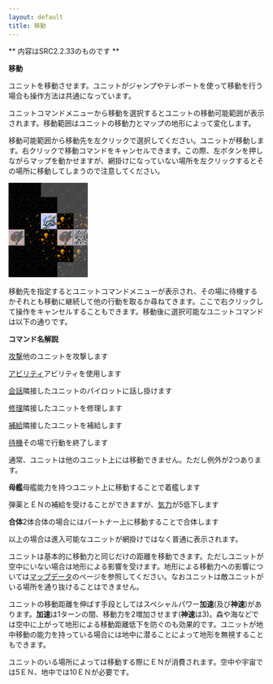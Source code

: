 ```yaml
---
layout: default
title: 移動
---
```

** 内容はSRC2.2.33のものです **

**移動**

ユニットを移動させます。ユニットがジャンプやテレポートを使って移動を行う場合も操作方法は共通になっています。

ユニットコマンドメニューから移動を選択するとユニットの移動可能範囲が表示されます。移動範囲はユニットの移動力とマップの地形によって変化します。

移動可能範囲から移動先を左クリックで選択してください。ユニットが移動します。右クリックで移動コマンドをキャンセルできます。この際、左ボタンを押しながらマップを動かせますが、網掛けになっていない場所を左クリックするとその場所に移動してしまうので注意してください。

![](./images/bm3.gif)

移動先を指定するとユニットコマンドメニューが表示され、その場に待機するかそれとも移動に継続して他の行動を取るか尋ねてきます。ここで右クリックして操作をキャンセルすることもできます。移動後に選択可能なユニットコマンドは以下の通りです。

**コマンド名解説**

[攻撃](攻撃.md)他のユニットを攻撃します

[アビリティ](アビリティ.md)アビリティを使用します

[会話](会話.md)隣接したユニットのパイロットに話し掛けます

[修理](修理.md)隣接したユニットを修理します

[補給](補給.md)隣接したユニットを補給します

[待機](待機.md)その場で行動を終了します

通常、ユニットは他のユニット上には移動できません。ただし例外が2つあります。

**母艦**母艦能力を持つユニット上に移動することで着艦します

弾薬とＥＮの補給を受けることができますが、[気力](気力.md)が5低下します

**合体**2体合体の場合にはパートナー上に移動することで合体します

以上の場合は進入可能なユニットが網掛けではなく普通に表示されます。

ユニットは基本的に移動力と同じだけの距離を移動できます。ただしユニットが空中にいない場合は地形による影響を受けます。地形による移動力への影響については[マップデータ](マップデータ.md)のページを参照してください。なおユニットは敵ユニットがいる場所を通り抜けることはできません。

ユニットの移動距離を伸ばす手段としてはスペシャルパワー**加速**(及び**神速**)があります。**加速**は1ターンの間、移動力を2増加させます(**神速**は3)。森や海などでは空中に上がって地形による移動距離低下を防ぐのも効果的です。ユニットが地中移動の能力を持っている場合には地中に潜ることによって地形を無視することもできます。

ユニットのいる場所によっては移動する際にＥＮが消費されます。空中や宇宙では5ＥＮ、地中では10ＥＮが必要です。

